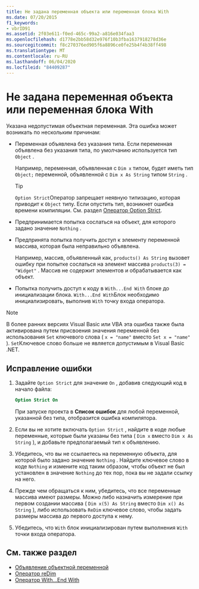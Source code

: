 ```yaml
---
title: Не задана переменная объекта или переменная блока With
ms.date: 07/20/2015
f1_keywords:
- vbrID91
ms.assetid: 2f03e611-f0ed-465c-99a2-a816e034faa3
ms.openlocfilehash: d1778e2bb58d32e976f10b3fba1637918278d36e
ms.sourcegitcommit: f8c270376ed905f6a8896ce0fe25b4f4b38ff498
ms.translationtype: MT
ms.contentlocale: ru-RU
ms.lasthandoff: 06/04/2020
ms.locfileid: "84409287"
---
```

# <a name="object-variable-or-with-block-variable-not-set"></a>Не задана переменная объекта или переменная блока With
Указана недопустимая объектная переменная.   Эта ошибка может возникать по нескольким причинам:

- Переменная объявлена без указания типа. Если переменная объявлена без указания типа, по умолчанию используется тип `Object` .

    Например, переменная, объявленная с `Dim x` типом, будет иметь тип `Object;` переменной, объявленной с `Dim x As String` типом `String` .

    > [!TIP]
    > `Option Strict`Оператор запрещает неявную типизацию, которая приводит к `Object` типу. Если опустить тип, возникнет ошибка времени компиляции. См. раздел [Оператор Option Strict](../statements/option-strict-statement.md).

- Предпринимается попытка сослаться на объект, для которого задано значение `Nothing` .

- Предпринята попытка получить доступ к элементу переменной массива, которая была неправильно объявлена.

    Например, массив, объявленный как, `products() As String` вызовет ошибку при попытке сослаться на элемент массива `products(3) = "Widget"` . Массив не содержит элементов и обрабатывается как объект.

- Попытка получить доступ к коду в `With...End With` блоке до инициализации блока.   `With...End With`Блок необходимо инициализировать, выполнив `With` точку входа оператора.

> [!NOTE]
> В более ранних версиях Visual Basic или VBA эта ошибка также была активирована путем присвоения значения переменной без использования `Set` ключевого слова ( `x = "name"` вместо `Set x = "name"` ). `Set`Ключевое слово больше не является допустимым в Visual Basic .NET.

## <a name="to-correct-this-error"></a>Исправление ошибки

1. Задайте `Option Strict` для значение `On` , добавив следующий код в начало файла:

    ```vb
    Option Strict On
    ```

    При запуске проекта в **Список ошибок** для любой переменной, указанной без типа, отобразится ошибка компилятора.

2. Если вы не хотите включать `Option Strict` , найдите в коде любые переменные, которые были указаны без типа ( `Dim x` вместо `Dim x As String` ), и добавьте предполагаемый тип к объявлению.

3. Убедитесь, что вы не ссылаетесь на переменную объекта, для которой было задано значение `Nothing` .  Найдите ключевое слово в коде `Nothing` и измените код таким образом, чтобы объект не был установлен в значение `Nothing` до тех пор, пока вы не задали ссылку на него.

4. Прежде чем обращаться к ним, убедитесь, что все переменные массива имеют размеры. Можно либо назначить измерение при первом создании массива ( `Dim x(5) As String` вместо `Dim x() As String` ), либо использовать `ReDim` ключевое слово, чтобы задать размеры массива до первого доступа к нему.

5. Убедитесь, что `With` блок инициализирован путем выполнения `With` точки входа оператора.

## <a name="see-also"></a>См. также раздел

- [Объявление объектной переменной](../../programming-guide/language-features/variables/object-variable-declaration.md)
- [Оператор reDim](../statements/redim-statement.md)
- [Оператор With…End With](../statements/with-end-with-statement.md)
